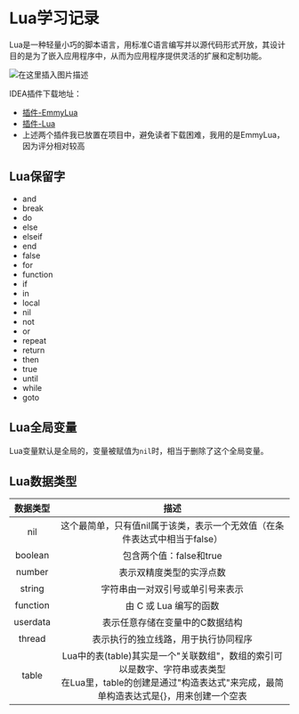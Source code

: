 # Lua学习记录

Lua是一种轻量小巧的脚本语言，用标准C语言编写并以源代码形式开放，其设计目的是为了嵌入应用程序中，从而为应用程序提供灵活的扩展和定制功能。

![在这里插入图片描述](https://github.com/ChenYikunReal/lua_training/blob/master/images/lua-bits.jpg?x-oss-process=image/watermark,type_ZmFuZ3poZW5naGVpdGk,shadow_10,text_aHR0cHM6Ly9ibG9nLmNzZG4ubmV0L3dlaXhpbl80Mzg5NjMxOA==,size_16,color_FFFFFF,t_70)


IDEA插件下载地址：
- [插件-EmmyLua](https://plugins.jetbrains.com/plugin/9768-emmylua)
- [插件-Lua](https://plugins.jetbrains.com/plugin/5055-lua)
- 上述两个插件我已放置在项目中，避免读者下载困难，我用的是EmmyLua，因为评分相对较高

## Lua保留字
- and
- break 
- do
- else
- elseif
- end 
- false
- for
- function
- if 
- in
- local
- nil
- not 
- or
- repeat
- return
- then 
- true
- until
- while
- goto

## Lua全局变量
Lua变量默认是全局的，变量被赋值为`nil`时，相当于删除了这个全局变量。

## Lua数据类型
|数据类型 | 描述|
|:---:|:---:|
|nil | 这个最简单，只有值nil属于该类，表示一个无效值（在条件表达式中相当于false）
|boolean | 包含两个值：false和true
|number | 表示双精度类型的实浮点数
|string | 字符串由一对双引号或单引号来表示
|function | 由 C 或 Lua 编写的函数
|userdata | 表示任意存储在变量中的C数据结构
|thread | 表示执行的独立线路，用于执行协同程序
|table | Lua中的表(table)其实是一个"关联数组"，数组的索引可以是数字、字符串或表类型<br/>在Lua里，table的创建是通过"构造表达式"来完成，最简单构造表达式是{}，用来创建一个空表
